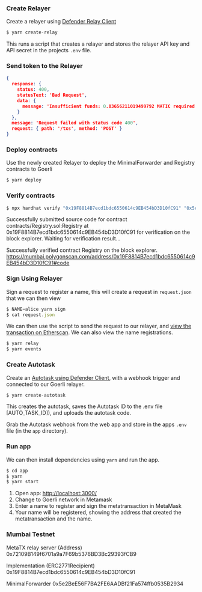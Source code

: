 ### Create Relayer

Create a relayer using [Defender Relay Client](https://docs.openzeppelin.com/defender/relay-api-reference)

```js
$ yarn create-relay
```

This runs a script that creates a relayer and stores the relayer API key and API secret in the projects `.env` file.


### Send token to the Relayer

```json
{
  response: {
    status: 400,
    statusText: 'Bad Request',
    data: {
      message: 'Insufficient funds: 0.03656211019499792 MATIC required but 0.0 MATIC are available for usage on the account.'
    }
  },
  message: 'Request failed with status code 400',
  request: { path: '/txs', method: 'POST' }
}
```

### Deploy contracts

Use the newly created Relayer to deploy the MinimalForwarder and Registry contracts to Goerli

```js
$ yarn deploy
```

### Verify contracts

```js
$ npx hardhat verify "0x19F8814B7ecd1bdc6550614c9EB454bD3D10fC91" "0x5e2BeE56F7BA2FE6AADBf21Fa574ffb0535B2934" --show-stack-traces
```

Successfully submitted source code for contract
contracts/Registry.sol:Registry at 0x19F8814B7ecd1bdc6550614c9EB454bD3D10fC91
for verification on the block explorer. Waiting for verification result...

Successfully verified contract Registry on the block explorer.
https://mumbai.polygonscan.com/address/0x19F8814B7ecd1bdc6550614c9EB454bD3D10fC91#code



### Sign Using Relayer

Sign a request to register a name, this will create a request in `request.json` that we can then view

```js
$ NAME=alice yarn sign
$ cat request.json
```

We can then use the script to send the request to our relayer, and [view the transaction on Etherscan](https://goerli.etherscan.io/).  We can also view the name registrations.

```js
$ yarn relay
$ yarn events
```

### Create Autotask

Create an [Autotask using Defender Client](https://docs.openzeppelin.com/defender/autotasks-api-reference), with a webhook trigger and connected to our Goerli relayer.

```js
$ yarn create-autotask
```

This creates the autotask, saves the Autotask ID to the .env file [AUTO_TASK_ID]), and uploads the autotask code.

Grab the Autotask webhook from the web app and store in the apps `.env` file (in the `app` directory).

### Run app

We can then install dependencies using `yarn` and run the app.

```js
$ cd app
$ yarn
$ yarn start
```

1. Open app: [http://localhost:3000/](http://localhost:3000/)
2. Change to Goerli network in Metamask
3. Enter a name to register and sign the metatransaction in MetaMask
4. Your name will be registered, showing the address that created the metatransaction and the name.





### Mumbai Testnet

MetaTX relay server (Address)
0x72109B149f6701a9a7F69b5376BD3Bc29393fCB9

Implementation (ERC2771Recipient)
0x19F8814B7ecd1bdc6550614c9EB454bD3D10fC91

MinimalForwarder 
0x5e2BeE56F7BA2FE6AADBf21Fa574ffb0535B2934

